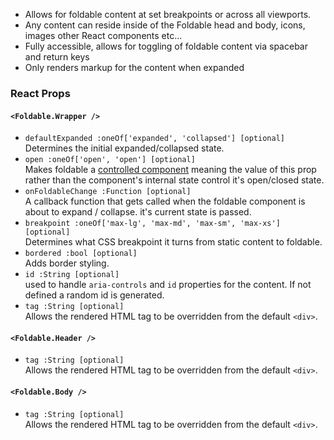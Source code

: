 * Allows for foldable content at set breakpoints or across all viewports.
* Any content can reside inside of the Foldable head and body, icons, images other React components etc...
* Fully accessible, allows for toggling of foldable content via spacebar and return keys
* Only renders markup for the content when expanded

### React Props
#### `<Foldable.Wrapper />`
* `defaultExpanded :oneOf['expanded', 'collapsed'] [optional]`  
Determines the initial expanded/collapsed state.
* `open :oneOf['open', 'open'] [optional]`  
Makes foldable a [controlled component](https://facebook.github.io/react/docs/forms.html#controlled-components)
meaning the value of this prop rather than the component's internal state control it's open/closed state.
* `onFoldableChange :Function [optional]`  
A callback function that gets called when the foldable component is about to expand / collapse. it's current state is passed.
* `breakpoint :oneOf['max-lg', 'max-md', 'max-sm', 'max-xs'] [optional]`  
Determines what CSS breakpoint it turns from static content to foldable.
* `bordered :bool [optional]`  
Adds border styling.
* `id :String [optional]`  
used to handle `aria-controls` and `id` properties for the content.  If not defined a random id is generated.
* `tag :String [optional]`  
Allows the rendered HTML tag to be overridden from the default `<div>`.

#### `<Foldable.Header />`
* `tag :String [optional]`  
Allows the rendered HTML tag to be overridden from the default `<div>`.

#### `<Foldable.Body />`
* `tag :String [optional]`  
Allows the rendered HTML tag to be overridden from the default `<div>`.

